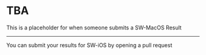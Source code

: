 # TBA
This is a placeholder for when someone submits a SW-MacOS Result

---

You can submit your results for SW-iOS by opening a pull request